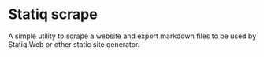 # Statiq scrape

A simple utility to scrape a website and export markdown files to be used by Statiq.Web or other static site generator.

